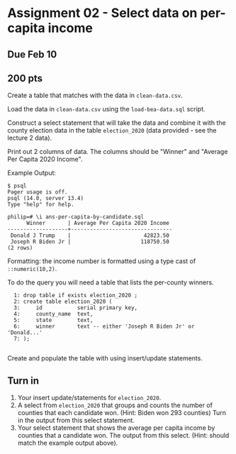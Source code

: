 

<style>
.pagebreak { page-break-before: always; }
.half { height: 200px; }
</style>
<style>
.pagebreak { page-break-before: always; }
.half { height: 200px; }
.markdown-body {
	font-size: 12px;
}
.markdown-body td {
	font-size: 12px;
}
table {
	border: 1px solid black;
}
</style>


# Assignment 02 - Select data on per-capita income

## Due Feb 10
## 200 pts

Create a table that matches with the data in `clean-data.csv`.

Load the data in `clean-data.csv`  using the `load-bea-data.sql` script.

Construct a select statement that will take the data
and combine it with the county election data in
the table `election_2020` (data provided - see the lecture 2
data).

Print out 2 columns of data.    The columns should be "Winner"
and "Average Per Capita 2020 Income".

Example Output:

```
$ psql
Pager usage is off.
psql (14.0, server 13.4)
Type "help" for help.

philip=# \i ans-per-capita-by-candidate.sql
      Winner       | Average Per Capita 2020 Income
-------------------+--------------------------------
 Donald J Trump    |                       42823.50
 Joseph R Biden Jr |                      118750.50
(2 rows)
```

Formatting:  the income number is formatted using a type
cast of `::numeric(10,2)`.

To do the query you will need a table that lists the per-county
winners.

```
  1: drop table if exists election_2020 ;
  2: create table election_2020 (
  3:     id           serial primary key,
  4:     county_name  text,
  5:     state        text,
  6:     winner       text -- either 'Joseph R Biden Jr' or 'Donald...'
  7: );


```

Create and populate the table with using insert/update statements.


## Turn in

1. Your insert update/statements for `election_2020`.
2. A select from `election_2020` that groups and counts the number of counties that each candidate won. (Hint: Biden won 293 counties)
Turn in the output from this select statement.
3. Your select statement that shows the average per capita income by counties that a candidate won.
The output from this select. (Hint: should match the example output above).

